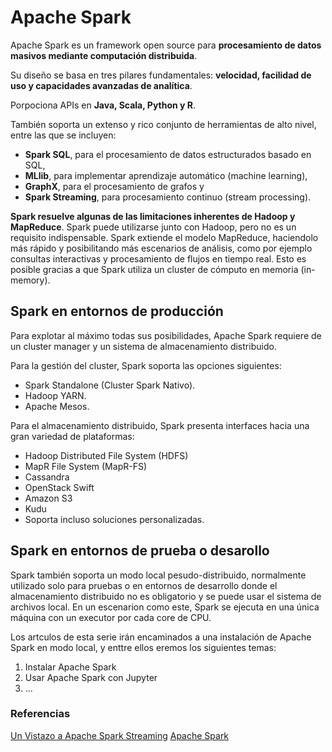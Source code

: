 # Apache Spark

Apache Spark es un framework open source para **procesamiento de datos masivos mediante computación distribuida**.

Su diseño se basa en tres pilares fundamentales: **velocidad, facilidad de uso y capacidades avanzadas de analítica**.

Porpociona APIs en **Java, Scala, Python y R**.

También soporta un extenso y rico conjunto de herramientas de alto nivel, entre las que se incluyen:
- **Spark SQL**, para el procesamiento de datos estructurados basado en SQL,
- **MLlib**, para implementar aprendizaje automático (machine learning), 
- **GraphX**, para el procesamiento de grafos y
- **Spark Streaming**, para procesamiento continuo (stream processing).

**Spark resuelve algunas de las limitaciones inherentes de Hadoop y MapReduce**. Spark puede utilizarse junto con Hadoop, pero no es un requisito indispensable. Spark extiende el modelo MapReduce, haciendolo más rápido y posibilitando más escenarios de análisis, como por ejemplo consultas interactivas y procesamiento de flujos en tiempo real. Esto es posible gracias a que Spark utiliza un cluster de cómputo en memoria (in-memory).

## Spark en entornos de producción

Para explotar al máximo todas sus posibilidades, Apache Spark requiere de un cluster manager y un sistema de almacenamiento distribuido.

Para la gestión del cluster, Spark soporta las opciones siguientes:
- Spark Standalone (Cluster Spark Nativo).
- Hadoop YARN.
- Apache Mesos.

Para el almacenamiento distribuido, Spark presenta interfaces hacia una gran variedad de plataformas:
- Hadoop Distributed File System (HDFS)
- MapR File System (MapR-FS)
- Cassandra
- OpenStack Swift
- Amazon S3
- Kudu
- Soporta incluso soluciones personalizadas.

## Spark en entornos de prueba o desarollo

Spark también soporta un modo local pesudo-distribuido, normalmente utilizado solo para pruebas o en entornos de desarrollo donde el almacenamiento distribuido no es obligatorio y se puede usar el sistema de archivos local. En un escenarion como este, Spark se ejecuta en una única máquina con un executor por cada core de CPU.

Los artculos de esta serie irán encaminados a una instalación de Apache Spark en modo local, y enttre ellos eremos los siguientes temas:

1. Instalar Apache Spark
2. Usar Apache Spark con Jupyter
3. ...

### Referencias

[Un Vistazo a Apache Spark Streaming](https://sg.com.mx/revista/50/un-vistazo-apache-spark-streaming)
[Apache Spark](https://es.wikipedia.org/wiki/Apache_Spark)
